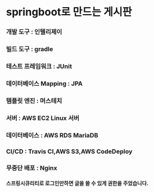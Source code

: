 # springboot로 만드는 게시판

### 개발 도구 : 인텔리제이
### 빌드 도구 : gradle
### 테스트 프레임워크 : JUnit
### 데이터베이스 Mapping : JPA
### 템플릿 엔진 : 머스테치
### 서버 : AWS EC2 Linux 서버
### 데이터베이스 : AWS RDS MariaDB
### CI/CD : Travis CI,AWS S3,AWS CodeDeploy
### 무중단 배포 : Nginx

#### 스프링시큐리티로 로그인만하면 글을 쓸 수 있게 권한을 주었습니다.
